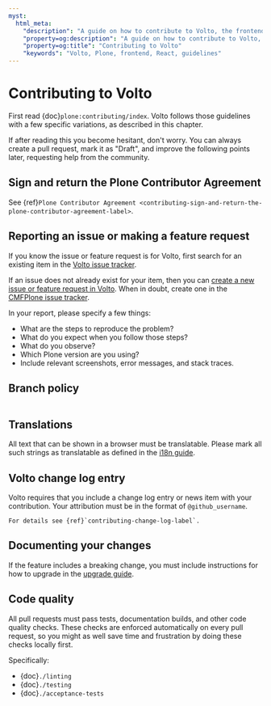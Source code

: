 ```yaml
---
myst:
  html_meta:
    "description": "A guide on how to contribute to Volto, the frontend for Plone."
    "property=og:description": "A guide on how to contribute to Volto, the frontend for Plone."
    "property=og:title": "Contributing to Volto"
    "keywords": "Volto, Plone, frontend, React, guidelines"
---
```


# Contributing to Volto

First read {doc}`plone:contributing/index`.
Volto follows those guidelines with a few specific variations, as described in this chapter.

If after reading this you become hesitant, don't worry.
You can always create a pull request, mark it as "Draft", and improve the following points later, requesting help from the community.


## Sign and return the Plone Contributor Agreement

See {ref}`Plone Contributor Agreement <contributing-sign-and-return-the-plone-contributor-agreement-label>`.


## Reporting an issue or making a feature request

If you know the issue or feature request is for Volto, first search for an existing item in the [Volto issue tracker](https://github.com/plone/volto/issues).

If an issue does not already exist for your item, then you can [create a new issue or feature request in Volto](https://github.com/plone/volto/issues/new/choose).
When in doubt, create one in the [CMFPlone issue tracker](https://github.com/plone/Products.CMFPlone/issues).

In your report, please specify a few things:

-   What are the steps to reproduce the problem?
-   What do you expect when you follow those steps?
-   What do you observe?
-   Which Plone version are you using?
-   Include relevant screenshots, error messages, and stack traces.


## Branch policy

```{include} ./branch-policy.md
```


## Translations

All text that can be shown in a browser must be translatable.
Please mark all such strings as translatable as defined in the [i18n guide](../recipes/i18n.md).


## Volto change log entry

Volto requires that you include a change log entry or news item with your contribution.
Your attribution must be in the format of `@github_username`.

```{seealso}
For details see {ref}`contributing-change-log-label`.
```


## Documenting your changes

If the feature includes a breaking change, you must include instructions for how to upgrade in the [upgrade guide](../upgrade-guide/index.md).


## Code quality

All pull requests must pass tests, documentation builds, and other code quality checks.
These checks are enforced automatically on every pull request, so you might as well save time and frustration by doing these checks locally first.

Specifically:

-   {doc}`./linting`
-   {doc}`./testing`
-   {doc}`./acceptance-tests`
